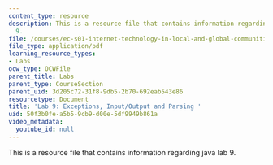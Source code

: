 ```yaml
---
content_type: resource
description: This is a resource file that contains information regarding java lab
  9.
file: /courses/ec-s01-internet-technology-in-local-and-global-communities-spring-2005-summer-2005/50f3b0fea5b59cb9d00e5df9949b861a_MITEC_S01S05_lab_9.pdf
file_type: application/pdf
learning_resource_types:
- Labs
ocw_type: OCWFile
parent_title: Labs
parent_type: CourseSection
parent_uid: 3d205c72-31f8-9db5-2b70-692eab543e86
resourcetype: Document
title: 'Lab 9: Exceptions, Input/Output and Parsing '
uid: 50f3b0fe-a5b5-9cb9-d00e-5df9949b861a
video_metadata:
  youtube_id: null
---
```

This is a resource file that contains information regarding java lab 9.

